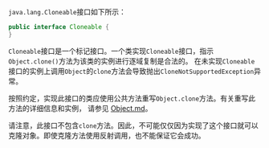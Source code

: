 `java.lang.Cloneable`接口如下所示：
```java
public interface Cloneable {
}
```
`Cloneable`接口是一个标记接口。一个类实现`Cloneable`接口，指示`Object.clone()`方法为该类的实例进行逐域复制是合法的。
在未实现`Cloneable`接口的实例上调用`Object`的`clone`方法会导致抛出`CloneNotSupportedException`异常。

按照约定，实现此接口的类应使用公共方法重写`Object.clone`方法。有关重写此方法的详细信息和实例，
请参见 [Object.md][object]。

请注意，此接口不包含`clone`方法。因此，不可能仅仅因为实现了这个接口就可以克隆对象。即使克隆方法使用反射调用，也不能保证它会成功。


[object]: Object.md